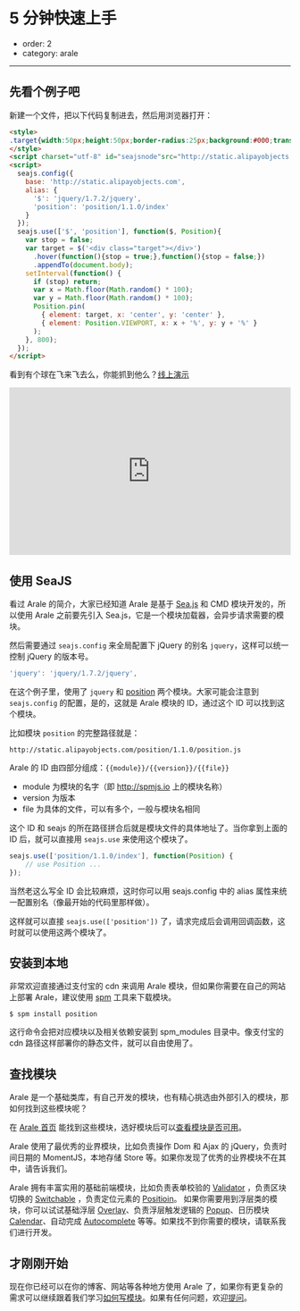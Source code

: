 # 5 分钟快速上手

- order: 2
- category: arale

---

## 先看个例子吧

新建一个文件，把以下代码复制进去，然后用浏览器打开：

```html
<style>
.target{width:50px;height:50px;border-radius:25px;background:#000;transition:All 1s ease;-webkit-transition:All 1s ease;-moz-transition:All 1s ease;}
</style>
<script charset="utf-8" id="seajsnode"src="http://static.alipayobjects.com/seajs/??seajs/2.2.2/sea.js,seajs-combo/1.0.1/seajs-combo.js,seajs-style/1.0.2/seajs-style.js"></script>
<script>
  seajs.config({
    base: 'http://static.alipayobjects.com',
    alias: {
      '$': 'jquery/1.7.2/jquery',
      'position': 'position/1.1.0/index'
    }
  });
  seajs.use(['$', 'position'], function($, Position){
    var stop = false;
    var target = $('<div class="target"></div>')
      .hover(function(){stop = true;},function(){stop = false;})
      .appendTo(document.body);
    setInterval(function() {
      if (stop) return;
      var x = Math.floor(Math.random() * 100);
      var y = Math.floor(Math.random() * 100);
      Position.pin(
        { element: target, x: 'center', y: 'center' }, 
        { element: Position.VIEWPORT, x: x + '%', y: y + '%' }
      );
    }, 800);
  });
</script>
```

看到有个球在飞来飞去么，你能抓到他么？[线上演示](http://jsfiddle.net/zPYqx/85/)

<iframe width="100%" height="300" src="http://jsfiddle.net/zPYqx/85/embedded/" allowfullscreen="allowfullscreen" frameborder="0"></iframe>

## 使用 SeaJS

看过 Arale 的简介，大家已经知道 Arale 是基于 [Sea.js](http://seajs.org) 和 CMD 模块开发的，所以使用 Arale 之前要先引入 Sea.js，它是一个模块加载器，会异步请求需要的模块。

然后需要通过 `seajs.config` 来全局配置下 jQuery 的别名 `jquery`，这样可以统一控制 jQuery 的版本号。

```js
'jquery': 'jquery/1.7.2/jquery',
```

在这个例子里，使用了 `jquery` 和 [position](http://aralejs.org/position) 两个模块。大家可能会注意到 `seajs.config` 的配置，是的，这就是 Arale 模块的 ID，通过这个 ID 可以找到这个模块。

比如模块 `position` 的完整路径就是：

```
http://static.alipayobjects.com/position/1.1.0/position.js
```

Arale 的 ID 由四部分组成：`{{module}}/{{version}}/{{file}}`

 -  module 为模块的名字（即 http://spmjs.io 上的模块名称）
 -  version 为版本
 -  file 为具体的文件，可以有多个，一般与模块名相同

这个 ID 和 seajs 的所在路径拼合后就是模块文件的具体地址了。当你拿到上面的 ID 后，就可以直接用 `seajs.use` 来使用这个模块了。

```js
seajs.use(['position/1.1.0/index'], function(Position) {
    // use Position ...
});
```

当然老这么写全 ID 会比较麻烦，这时你可以用 seajs.config 中的 alias 属性来统一配置别名（像最开始的代码里那样做）。

这样就可以直接 `seajs.use(['position'])` 了，请求完成后会调用回调函数，这时就可以使用这两个模块了。

## 安装到本地

非常欢迎直接通过支付宝的 cdn 来调用 Arale 模块，但如果你需要在自己的网站上部署 Arale，建议使用 [spm](https://github.com/spmjs/spm) 工具来下载模块。

```
$ spm install position
```

这行命令会把对应模块以及相关依赖安装到 spm_modules 目录中。像支付宝的 cdn 路径这样部署你的静态文件，就可以自由使用了。

## 查找模块

Arale 是一个基础类库，有自己开发的模块，也有精心挑选由外部引入的模块，那如何找到这些模块呢？

在 [Arale 首页](http://aralejs.org/) 能找到这些模块，选好模块后可以[查看模块是否可用](http://aralejs.org/docs/online-status.html)。

Arale 使用了最优秀的业界模块，比如负责操作 Dom 和 Ajax 的 jQuery，负责时间日期的 MomentJS，本地存储 Store 等。如果你发现了优秀的业界模块不在其中，请告诉我们。

Arale 拥有丰富实用的基础前端模块，比如负责表单校验的 [Validator](http://aralejs.org/validator) ，负责区块切换的 [Switchable](http://aralejs.org/switchable) ，负责定位元素的 [Positioin](http://aralejs.org/position)。
如果你需要用到浮层类的模块，你可以试试基础浮层 [Overlay](http://aralejs.org/overlay)、负责浮层触发逻辑的 [Popup](http://aralejs.org/popup)、日历模块 [Calendar](http://aralejs.org/calendar)、自动完成 [Autocomplete](http://aralejs.org/autocomplete) 等等。如果找不到你需要的模块，请联系我们进行开发。

## 才刚刚开始

现在你已经可以在你的博客、网站等各种地方使用 Arale 了，如果你有更复杂的需求可以继续跟着我们学习[如何写模块](develop-components.html)。如果有任何问题，欢迎[提问](https://github.com/aralejs/aralejs.org/issues)。
